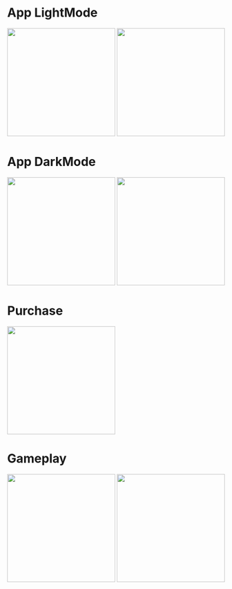 <h1>App LightMode</h1>
<img src="https://github.com/user-attachments/assets/4f2231f9-ce9c-4fd0-b317-1e962c784cbf" width="250" />
<img src="https://github.com/user-attachments/assets/6d561cd2-4816-42fd-a118-e3c1790d1e97" width="250" />

<h1>App DarkMode</h1>
<img src="https://github.com/user-attachments/assets/424da41d-2ff4-41be-a5eb-22b5af6af874" width="250" />
<img src="https://github.com/user-attachments/assets/496a0fb0-6620-4fe9-81b1-32ad8ca639e7" width="250" />

<h1>Purchase</h1>
<img src="https://github.com/user-attachments/assets/e20ba059-2c9b-424e-9723-674731eaee02" width="250" />

<h1>Gameplay</h1>
<img src="https://github.com/user-attachments/assets/c203f330-11cf-4596-85f3-1fcc5617099e" width="250" />
<img src="https://github.com/user-attachments/assets/34a5dac9-2789-461b-9e8b-d590b04c0c47" width="250" />
